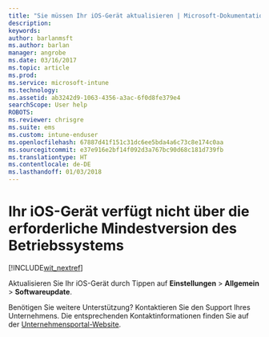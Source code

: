 ```yaml
---
title: "Sie müssen Ihr iOS-Gerät aktualisieren | Microsoft-Dokumentation"
description: 
keywords: 
author: barlanmsft
ms.author: barlan
manager: angrobe
ms.date: 03/16/2017
ms.topic: article
ms.prod: 
ms.service: microsoft-intune
ms.technology: 
ms.assetid: ab3242d9-1063-4356-a3ac-6f0d8fe379e4
searchScope: User help
ROBOTS: 
ms.reviewer: chrisgre
ms.suite: ems
ms.custom: intune-enduser
ms.openlocfilehash: 67887d41f151c31dc6ee5bda4a6c73c8e174c0aa
ms.sourcegitcommit: e37e916e2bf14f092d3a767bc90d68c181d739fb
ms.translationtype: HT
ms.contentlocale: de-DE
ms.lasthandoff: 01/03/2018
---
```

# <a name="your-ios-device-doesnt-have-the-required-minimum-operating-system-version"></a>Ihr iOS-Gerät verfügt nicht über die erforderliche Mindestversion des Betriebssystems

[!INCLUDE[wit_nextref](includes/end-user-os-update-guidance.md)]

Aktualisieren Sie Ihr iOS-Gerät durch Tippen auf **Einstellungen** > **Allgemein** > **Softwareupdate**.

Benötigen Sie weitere Unterstützung? Kontaktieren Sie den Support Ihres Unternehmens. Die entsprechenden Kontaktinformationen finden Sie auf der [Unternehmensportal-Website](https://portal.manage.microsoft.com#HelpDeskDialog).
